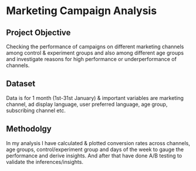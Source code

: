 # Marketing Campaign Analysis
## Project Objective
Checking the performance of campaigns on different marketing channels among control & experiment groups and also among different age groups and investigate reasons for high performance or underperformance of channels.
## Dataset
Data is for 1 month (1st-31st January) & important variables are marketing channel, ad display language, user preferred language, age group, subscribing channel etc.
## Methodolgy
In my analysis I have calculated & plotted conversion rates across channels, age groups, control/experiment group and days of the week to gauge the performance and derive insights. And after that have done A/B testing to validate the inferences/insights.
